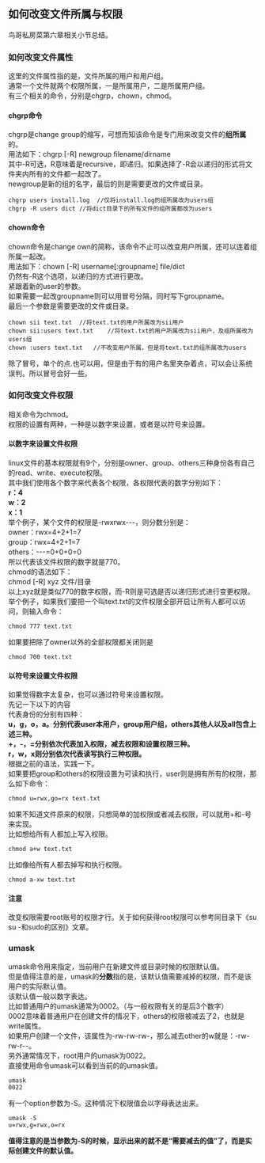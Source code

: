 ## 如何改变文件所属与权限
鸟哥私房菜第六章相关小节总结。   
### 如何改变文件属性
这里的文件属性指的是，文件所属的用户和用户组。    
通常一个文件就两个权限所属，一是所属用户，二是所属用户组。   
有三个相关的命令，分别是chgrp，chown，chmod。   
#### chgrp命令
chgrp是change group的缩写，可想而知该命令是专门用来改变文件的**组所属**的。    
用法如下：chgrp [-R] newgroup filename/dirname   
其中-R可选，R意味着是recursive，即递归。如果选择了-R会以递归的形式将文件夹内所有的文件都一起改了。   
newgroup是新的组的名字，最后的则是需要更改的文件或目录。   
```
chgrp users install.log  //仅将install.log的组所属改为users组   
chgrp -R users dict	//将dict目录下的所有文件的组所属都改为users   
``` 
#### chown命令
chown命令是change own的简称，该命令不止可以改变用户所属，还可以连着组所属一起改。   
用法如下：chown [-R] username[:groupname] file/dict   
仍然有-R这个选项，以递归的方式进行更改。   
紧跟着新的user的参数。   
如果需要一起改groupname则可以用冒号分隔，同时写下groupname。  
最后一个参数是需要更改的文件或目录。   
```
chown sii text.txt  //将text.txt的用户所属改为sii用户   
chown sii:users text.txt	//将text.txt的用户所属改为sii用户，及组所属改为users组    
chown :users text.txt	//不改变用户所属，但是将text.txt的组所属改为users  
```  
除了冒号，单个的点.也可以用，但是由于有的用户名里夹杂着点，可以会让系统误判。所以冒号会好一些。   
### 如何改变文件权限
相关命令为chmod。   
权限的设置有两种，一种是以数字来设置，或者是以符号来设置。    
#### 以数字来设置文件权限
linux文件的基本权限就有9个，分别是owner、group、others三种身份各有自己的read、write、execute权限。   
其中我们使用各个数字来代表各个权限，各权限代表的数字分别如下：   
**r：4**    
**w：2**    
**x：1**    
举个例子，某个文件的权限是-rwxrwx---，则分数分别是：   
owner：rwx=4+2+1=7   
group：rwx=4+2+1=7   
others：---=0+0+0=0    
所以代表该文件权限的数字就是770。    
chmod的语法如下：    
chmod [-R] xyz 文件/目录    
以上xyz就是类似770的数字权限，而-R则是可选是否以递归形式进行变更权限。   
举个例子，如果我们要把一个叫text.txt的文件权限全部开启让所有人都可以访问，则输入命令：   
```
chmod 777 text.txt    
```   
如果要把除了owner以外的全部权限都关闭则是   
```
chmod 700 text.txt   
```   
#### 以符号来设置文件权限
如果觉得数字太复杂，也可以通过符号来设置权限。   
先记一下以下的内容  
代表身份的分别有四种：   
**u，g，o，a。分别代表user本用户，group用户组，others其他人以及all包含上述三种。**  
**+，-，=分别依次代表加入权限，减去权限和设置权限三种。**   
**r，w，x则分别依次代表读写执行三种权限。**   
根据之前的语法，实践一下。   
如果要把group和others的权限设置为可读和执行，user则是拥有所有的权限，那么如下命令：   
```
chmod u=rwx,go=rx text.txt   
```   
如果不知道文件原来的权限，只想简单的加权限或者减去权限，可以就用+和-号来实现。   
比如想给所有人都加上写入权限。   
```
chmod a+w text.txt   
```   
比如像给所有人都去掉写和执行权限。   
```
chmod a-xw text.txt   
```   
#### 注意
改变权限需要root账号的权限才行。关于如何获得root权限可以参考同目录下《su su -和sudo的区别》文章。   
### umask
umask命令用来指定，当前用户在新建文件或目录时候的权限默认值。   
但是值得注意的是，umask的**分数**指的是，该默认值需要减掉的权限，而不是该用户的实际默认值。   
该默认值一般以数字表达。   
比如普通用户的umask通常为0002。（与一般权限有关的是后3个数字）   
0002意味着普通用户在创建文件的情况下，others的权限被减去了2，也就是write属性。   
如果用户创建一个文件，该属性为-rw-rw-rw-，那么减去other的w就是：-rw-rw-r--。   
另外通常情况下，root用户的umask为0022。   
直接使用命令umask可以看到当前的的umask值。  
```
umask   
0022   
```   
有一个option参数为-S。这种情况下权限值会以字母表达出来。   
```
umask -S
u=rwx,g=rwx,o=rx   
```   
**值得注意的是当参数为-S的时候，显示出来的就不是“需要减去的值”了，而是实际创建文件的默认值。**   